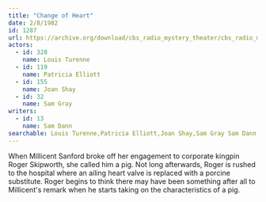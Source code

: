 ```yaml
---
title: "Change of Heart"
date: 2/8/1982
id: 1287
url: https://archive.org/download/cbs_radio_mystery_theater/cbs_radio_mystery_theater-1251-1300.zip/cbs_radio_mystery_theater-1251-1300%2Fcbsrmt_1287_change_of_heart.mp3
actors:  
  - id: 328
    name: Louis Turenne  
  - id: 119
    name: Patricia Elliott  
  - id: 155
    name: Joan Shay  
  - id: 32
    name: Sam Gray
writers:  
  - id: 13
    name: Sam Dann
searchable: Louis Turenne,Patricia Elliott,Joan Shay,Sam Gray Sam Dann
---
```

When Millicent Sanford broke off her engagement to corporate kingpin Roger Skipworth, she called him a pig. Not long afterwards, Roger is rushed to the hospital where an ailing heart valve is replaced with a porcine substitute. Roger begins to think there may have been something after all to Millicent's remark when he starts taking on the characteristics of a pig.